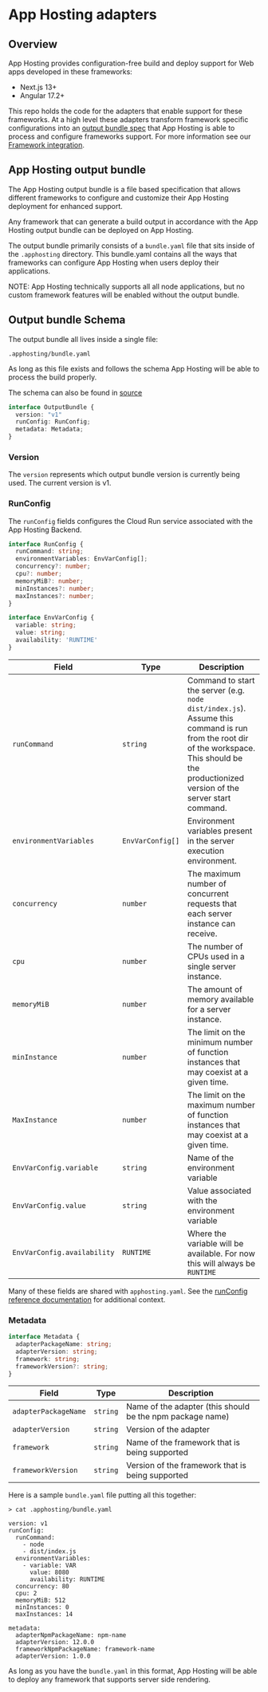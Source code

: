 # App Hosting adapters

## Overview

App Hosting provides configuration-free build and deploy support for Web apps developed in these frameworks:

* Next.js 13+
* Angular 17.2+

This repo holds the code for the adapters that enable support for these frameworks. At a high level these adapters transform framework specific configurations into an [output bundle spec](#app-hosting-output-bundle) that App Hosting is able to process and configure frameworks support. For more information see our [Framework integration](https://firebase.google.com/docs/app-hosting/about-app-hosting#frameworks).

## App Hosting output bundle

The App Hosting output bundle is a file based specification that allows different frameworks to configure and customize their App Hosting deployment for enhanced support.

Any framework that can generate a build output in accordance with the App Hosting output bundle can be deployed on App Hosting.

The output bundle primarily consists of a `bundle.yaml` file that sits inside of the `.apphosting` directory. This bundle.yaml contains all the ways that frameworks can configure App Hosting when users deploy their applications.

NOTE: App Hosting technically supports all all node applications, but no custom framework features will be enabled without the output bundle.

## Output bundle Schema

The output bundle all lives inside a single file:

```shell
.apphosting/bundle.yaml
```

As long as this file exists and follows the schema App Hosting will be able to process the build properly.

The schema can also be found in [source](https://github.com/FirebaseExtended/firebase-framework-tools/blob/main/packages/%40apphosting/common/src/index.ts#L4)

```typescript
interface OutputBundle {
  version: "v1"
  runConfig: RunConfig;
  metadata: Metadata;
}
```

### Version

The `version` represents which output bundle version is currently being used. The current version is v1.

### RunConfig

The `runConfig` fields configures the Cloud Run service associated with the App Hosting Backend.

```typescript
interface RunConfig {
  runCommand: string;
  environmentVariables: EnvVarConfig[];
  concurrency?: number;
  cpu?: number;
  memoryMiB?: number;
  minInstances?: number;
  maxInstances?: number;
}

interface EnvVarConfig {
  variable: string;
  value: string;
  availability: 'RUNTIME'
}

```

| Field  | Type | Description |
| ---------- | ------- | - |
| `runCommand` | `string` |Command to start the server (e.g. `node dist/index.js`). Assume this command is run from the root dir of the workspace. This should be the productionized version of the server start command. |
| `environmentVariables`| `EnvVarConfig[]` | Environment variables present in the server execution environment.|
| `concurrency` | `number` | The maximum number of concurrent requests that each server instance can receive.|
| `cpu` | `number` |The number of CPUs used in a single server instance. |
| `memoryMiB` | `number` | The amount of memory available for a server instance.|
| `minInstance` | `number` |The limit on the minimum number of function instances that may coexist at a given time. |
| `MaxInstance` | `number` | The limit on the maximum number of function instances that may coexist at a given time.|
| `EnvVarConfig.variable` | `string` |Name of the environment variable |
| `EnvVarConfig.value` | `string` |Value associated with the environment variable |
| `EnvVarConfig.availability` | `RUNTIME` | Where the variable will be available. For now this will always be `RUNTIME` |

Many of these fields are shared with `apphosting.yaml`. See the [runConfig reference documentation](https://firebase.google.com/docs/reference/apphosting/rest/v1beta/projects.locations.backends.builds#runconfig) for additional context.

### Metadata

```typescript
interface Metadata {
  adapterPackageName: string;
  adapterVersion: string;
  framework: string;
  frameworkVersion?: string;
}

```

| Field  | Type | Description |
| ---------- | ------- | - |
| `adapterPackageName` | `string` |Name of the adapter (this should be the npm package name) |
| `adapterVersion`| `string` | Version of the adapter|
| `framework` | `string` | Name of the framework that is being supported|
| `frameworkVersion` | `string` |Version of the framework that is being supported |

Here is a sample `bundle.yaml` file putting all this together:

```
> cat .apphosting/bundle.yaml

version: v1
runConfig:
  runCommand:
    - node
    - dist/index.js
  environmentVariables:
    - variable: VAR
      value: 8080
      availability: RUNTIME
  concurrency: 80
  cpu: 2
  memoryMiB: 512
  minInstances: 0
  maxInstances: 14
    
metadata:
  adapterNpmPackageName: npm-name
  adapterVersion: 12.0.0
  frameworkNpmPackageName: framework-name
  adapterVersion: 1.0.0

```

As long as you have the `bundle.yaml` in this format, App Hosting will be able to deploy any framework that supports server side rendering.
